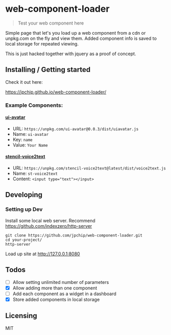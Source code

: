 # web-component-loader
> Test your web component here

Simple page that let's you load up a web component from a cdn or unpkg.com 
on the fly and view them. Added component info is saved to local storage for
repeated viewing.

This is just hacked together with jquery as a proof of concept.

## Installing / Getting started

Check it out here:

https://jpchip.github.io/web-component-loader/

### Example Components:

#### [ui-avatar](https://www.npmjs.com/package/ui-avatar)
- URL: `https://unpkg.com/ui-avatar@0.0.3/dist/uiavatar.js`
- Name: `ui-avatar`
- Key: `name`
- Value: `Your Name`

#### [stencil-voice2text](https://www.npmjs.com/package/stencil-voice2text)
- URL: `https://unpkg.com/stencil-voice2text@latest/dist/voice2text.js`
- Name: `st-voice2text`
- Content: `<input type="text"></input>`

## Developing

### Setting up Dev

Install some local web server. Recommend https://github.com/indexzero/http-server

```shell
git clone https://github.com/jpchip/web-component-loader.git
cd your-project/
http-server
```

Load up site at http://127.0.0.1:8080

## Todos

- [ ] Allow setting unlimited number of parameters
- [x] Allow adding more than one component
- [ ] Add each component as a widget in a dashboard
- [x] Store added components in local storage

## Licensing

MIT

